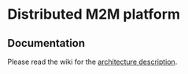 # Distributed M2M platform

Documentation
-------------
Please read the wiki for the [architecture description](https://github.com/fclairamb/m2mp/wiki).

